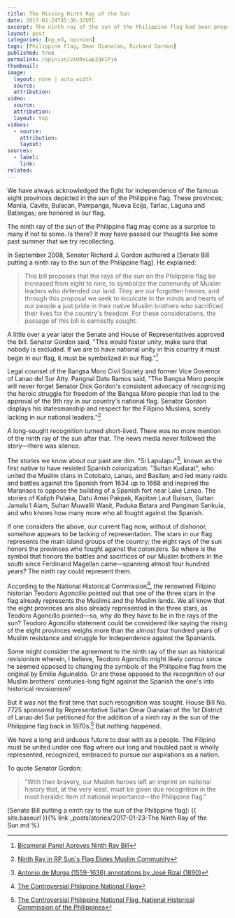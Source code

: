 ```yaml
---
title: The Missing Ninth Ray of the Sun
date: 2017-01-24T05:36:37UTC
excerpt: The ninth ray of the sun of the Philippine flag had been proposed since the 1970s and again by in 2009 by Senator Richard Gordon but until now we have not seen its light of day.
layout: post
categories: [op_ed, opinion]
tags: [Philippine Flag, Omar Dianalan, Richard Gordon]
published: true
permalink: /opinion/vXOReLwp2qk1PjA
thumbnail:
image:
  layout: none | auto_width
  source:
  attribution:
video:
  source:
  attribution:
  layout: top
videos:
  - source:
    attribution:
    layout:
sources:
  - label:
    link:
related:
---
```


We have always acknowledged the fight for independence of the famous eight provinces depicted in the sun of the Philippine flag.
These provinces; Manila, Cavite, Bulacan, Pampanga, Nueva Ecija, Tarlac, Laguna and Batangas; are honored in our flag.

The ninth ray of the sun of the Philippine flag may come as a surprise to many if not to some.
Is there?
It may have passed our thoughts like some past summer that we try recollecting.

In September 2008, Senator Richard J. Gordon authored a [Senate Bill putting a ninth ray to the sun of the Philippine flag].
He explained:

> This bill proposes that the rays of the sun on the Philippine flag be increased from eight to nine, to symbolize the community of Muslim leaders who defended our land. They are our forgotten heroes, and through this proposal we seek to inculcate in the minds and hearts of our people a just pride in their native Muslim brothers who sacrificed their lives for the country's freedom. For these considerations, the passage of this bill is earnestly sought.

A little over a year later the Senate and House of Representatives approved the bill. Senator Gordon said, "This would foster unity, make sure that nobody is excluded. If we are to have national unity in this country it must begin in our flag, it must be symbolized in our flag."[^bill-approved]

Legal counsel of the Bangsa Moro Civil Society and former Vice Governor of Lanao del Sur Atty. Pangnal Datu Ramos said, "The Bangsa Moro people will never forget Senator Dick Gordon's consistent advocacy of recognizing the heroic struggle for freedom of the Bangsa Moro people that led to the approval of the 9th ray in our country's national flag. Senator Gordon displays his statesmanship and respect for the Filipino Muslims, sorely lacking in our national leaders."[^muslim-reaction]

A long-sought recognition turned short-lived.
There was no more mention of the ninth ray of the sun after that.
The news media never followed the story—there was silence.

The stories we know about our past are dim.
"Si Lapulapu"[^lapu-lapu], known as the first native to have resisted Spanish colonization.
"Sultan Kudarat", who united the Muslim clans in Cotobato, Lanao, and Basilan; and led many raids and battles against the Spanish from 1634 up to 1668 and inspired the Maranaos to oppose the building of a Spanish fort near Lake Lanao.
The stories of Kaliph Pulaka, Datu Amai Pakpak, Kapitan Laut Buisan, Sultan Jamalu'l Alam, Sultan Muwallil Wasit, Paduka Batara and Panginan Sarikula, and who knows how many more who all fought against the Spanish.

If one considers the above, our current flag now, without of dishonor, somehow appears to be lacking of representation.
The stars in our flag represents the main island groups of the country; the eight rays of the sun honors the provinces who fought against the colonizers.
So where is the symbol that honors the battles and sacrifices of our Muslim brothers in the south since Ferdinand Magellan came—spanning almost four hundred years?
The ninth ray could represent them.

According to the National Historical Commission[^controversial-flag], the renowned Filipino historian Teodoro Agoncillo pointed out that one of the three stars in the flag already represents the Muslims and the Muslim lands.
We all know that the eight provinces are also already represented in the three stars, as Teodoro Agoncillo pointed—so, why do they have to be in the rays of the sun?
Teodoro Agoncillo statement could be considered like saying the rising of the eight provinces weighs more than the almost four hundred years of Muslim resistance and struggle for independence against the Spaniards.

Some might consider the agreement to the ninth ray of the sun as historical revisionism wherein, I believe, Teodoro Agoncillo might likely concur since he seemed opposed to changing the symbols of the Philippine flag from the original by Emilio Aguinaldo.
Or are those opposed to the recognition of our Muslim brothers' centuries-long fight against the Spanish the one's into historical revisionism?

But it was not the first time that such recognition was sought.
House Bill No. 7725 sponsored by Representative Sultan Omar Dianalan of the 1st District of Lanao del Sur petitioned for the addition of a ninth ray in the sun of the Philippine flag back in 1970s.[^house-bill-7725]
But nothing happened.

We have a long and arduous future to deal with as a people.
The Filipino must be united under one flag where our long and troubled past is wholly represented, recognized, embraced to pursue our aspirations as a nation.

To quote Senator Gordon:

> "With their bravery, our Muslim heroes left an imprint on national history that, at the very least, must be given due recognition in the most heraldic item of national importance—the Philippine flag."

[^bill-approved]: [Bicameral Panel Aproves Ninth Ray Bill](http://www.senate.gov.ph/press_release/2009/0923_gordon1.asp)
[^muslim-reaction]: [Ninth Ray in RP Sun's Flag Elates Muslim Community](http://www.senate.gov.ph/press_release/2009/0924_gordon1.asp)
[^house-bill-7725]: [The Controversial Philippine National Flag, National Historical Commission of the Philippines](http://nhcp.gov.ph/the-controversial-philippine-national-flag/)
[^lapu-lapu]: [Antonio de Morga (1559-1636) annotations by José Rizal (1890)](http://quod.lib.umich.edu/cgi/t/text/pageviewer-idx?c=philamer;cc=philamer;q1=Lapulapu;rgn=full%20text;idno=AHZ9387.0001.001;didno=AHZ9387.0001.001;view=image;seq=00000050)
[^controversial-flag]: [The Controversial Philippine National Flag](http://nhcp.gov.ph/the-controversial-philippine-national-flag/)

[Senate Bill putting a ninth ray to the sun of the Philippine flag]: {{ site.baseurl }}{% link _posts/stories/2017-01-23-The Ninth Ray of the Sun.md %}
